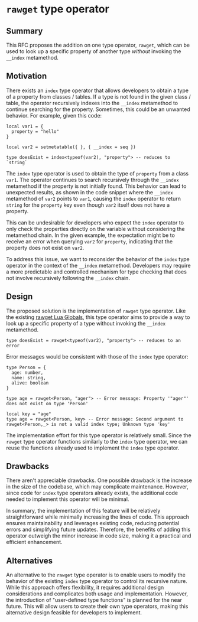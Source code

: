 # `rawget` type operator

## Summary

This RFC proposes the addition on one type operator, `rawget`, which can be used to look up a specific property of another type *without* invoking the `__index` metamethod.

## Motivation

There exists an `index` type operator that allows developers to obtain a type of a property from classes / tables. If a type is not found in the given class / table, the operator recursively indexes into the `__index` metamethod to continue searching for the property. Sometimes, this could be an unwanted behavior. For example, given this code: 

```luau
local var1 = {
  property = "hello"
}

local var2 = setmetatable({ }, { __index = seq })

type doesExist = index<typeof(var2), "property"> -- reduces to `string`
```
The `index` type operator is used to obtain the type of `property` from a class `var1`. The operator continues to search recursively through the `__index` metamethod if the property is not initially found. This behavior can lead to unexpected results, as shown in the code snippet where the `__index` metamethod of `var2` points to `var1`, causing the `index` operator to return `string` for the `property` key even though `var2` itself does not have a property.

This can be undesirable for developers who expect the `index` operator to only check the properties directly on the variable without considering the metamethod chain. In the given example, the expectation might be to receive an error when querying `var2` for `property`, indicating that the property does not exist on `var2`.

To address this issue, we want to reconsider the behavior of the `index` type operator in the context of the `__index` metamethod. Developers may require a more predictable and controlled mechanism for type checking that does not involve recursively following the `__index` chain.

## Design

The proposed solution is the implementation of `rawget` type operator. Like the existing [rawget Lua Globals](https://create.roblox.com/docs/reference/engine/globals/LuaGlobals#rawget), this type operator aims to provide a way to look up a specific property of a type without invoking the `__index` metamethod. 
 
```luau
type doesExist = rawget<typeof(var2), "property"> -- reduces to an error
```

Error messages would be consistent with those of the `index` type operator:
```luau
type Person = {
  age: number,
  name: string,
  alive: boolean
}

type age = rawget<Person, "ager"> -- Error message: Property '"ager"' does not exist on type 'Person'

local key = "age"
type age = rawget<Person, key> -- Error message: Second argument to rawget<Person,_> is not a valid index type; Unknown type 'key'
```

The implementation effort for this type operator is relatively small. Since the `rawget` type operator functions similarly to the `index` type operator, we can reuse the functions already used to implement the `index` type operator.

## Drawbacks

There aren't appreciable drawbacks. One possible drawback is the increase in the size of the codebase, which may complicate maintenance. However, since code for `index` type operators already exists, the additional code needed to implement this operator will be minimal.

In summary, the implementation of this feature will be relatively straightforward while minimally increasing the lines of code. This approach ensures maintainability and leverages existing code, reducing potential errors and simplifying future updates. Therefore, the benefits of adding this operator outweigh the minor increase in code size, making it a practical and efficient enhancement.

## Alternatives

An alternative to the `rawget` type operator is to enable users to modify the behavior of the existing `index` type operator to control its recursive nature. While this approach offers flexibility, it requires additional design considerations and complicates both usage and implementation. However, the introduction of "user-defined type functions" is planned for the near future. This will allow users to create their own type operators, making this alternative design feasible for developers to implement.